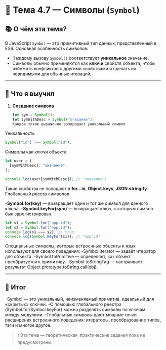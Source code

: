 # 🚩 Тема 4.7 — Символы (`Symbol`)

## 📚 О чём эта тема?

В JavaScript `Symbol` — это примитивный тип данных, представленный в ES6. Основная особенность символов:

- Каждому вызову `Symbol()` соответствует **уникальное** значение.
- Символы обычно применяются как **ключи** свойств объекта, чтобы избежать конфликтов с другими свойствами и сделать их невидимыми для обычных итераций.

---

## 🧠 Что я выучил

1. **Создание символа**
   ```js
   let sym = Symbol();
   let symWithDesc = Symbol("описание");
   Каждое такое выражение возвращает уникальный символ.
   ```

Уникальность

```javascript
Symbol("id") !== Symbol("id");
```

Символы как ключи объекта

```javascript
let user = {
  [symWithDesc]: "значение",
};

console.log(user[symWithDesc]); // "значение"\
```

Такие свойства не попадают в **for…in**, **Object.keys**, **JSON.stringify**.
Глобальный реестр символов

-**Symbol.for(key)** — возвращает один и тот же символ для данного ключа. -**Symbol.keyFor(sym)** — возвращает ключ, с которым символ был зарегистрирован.

```javascript
let s1 = Symbol.for("app.id");
let s2 = Symbol.for("app.id");
console.log(s1 === s2); // true
console.log(Symbol.keyFor(s1)); // "app.id"
```

Специальные символы, которые встроенные объекты и язык используют для своего поведения:
-Symbol.iterator — задаёт итератор для объекта.
-Symbol.toPrimitive — определяет, как объект преобразуется к примитиву.
-Symbol.toStringTag — настраивает результат Object.prototype.toString.call(obj).

---

## 🏁 Итог
-Symbol — это уникальный, неизменяемый примитив, идеальный для «скрытых» ключей.
-С помощью глобального реестра (Symbol.for/Symbol.keyFor) можно разделять символы по ключам между модулями.
-Глобальные символы дают мощные точки расширения встроенного поведения: итераторы, преобразование типов, тэги и многое другое.

> ❗ Эта тема — теоретическая, практические задания пока не предусмотрены.
